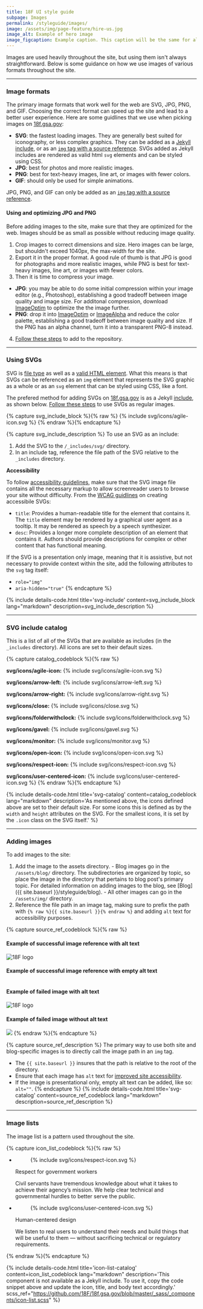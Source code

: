 ```yaml
---
title: 18F UI style guide
subpage: Images
permalink: /styleguide/images/
image: /assets/img/page-feature/hire-us.jpg
image_alt: Example of hero image
image_figcaption: Example caption. This caption will be the same for all pages that have image_figcaption specified in their front matter.
---
```




Images are used heavily throughout the site, but using them isn't always straightforward. Below is some guidance on how we use images of various formats throughout the site.

---

### Image formats

The primary image formats that work well for the web are SVG, JPG, PNG, and GIF. Choosing the correct format can speed up the site and lead to a better user experience. Here are some guidlines that we use when picking images on [18f.gsa.gov](https://18f.gsa.gov):

* **SVG**: the fastest loading images. They are generally best suited for iconography, or less complex graphics. They can be added as a [Jekyll include](#svg-includes), or as an [`img` tag with a source reference](#adding-images). SVGs added as Jekyll includes are rendered as valid html `svg` elements and can be styled using CSS.
* **JPG**: best for photos and more realistic images.
* **PNG**: best for text-heavy images, line art, or images with fewer colors.
* **GIF**: should only be used for simple animations.

JPG, PNG, and GIF can only be added as an [`img` tag with a source reference](#adding-images).

#### Using and optimizing JPG and PNG

Before adding images to the site, make sure that they are optimized for the web. Images should be as small as possible without reducing image quality.

1. Crop images to correct dimensions and size. Hero images can be large, but shouldn't exceed 1040px, the max-width for the site.
2. Export it in the proper format. A good rule of thumb is that JPG is good for photographs and more realistic images, while PNG is best for text-heavy images, line art, or images with fewer colors.
3. Then it is time to compress your image.
  - **JPG**: you may be able to do some initial compression within your image editor (e.g., Photoshop), establishing a good tradeoff between image quality and image size. For additonal compression, download [ImageOptim](https://imageoptim.com) to optimize the the image further.
  - **PNG**: drop it into [ImageOptim](https://imageoptim.com) or [ImageAlpha](https://pngmini.com/) and reduce the color palette, establishing a good tradeoff between image quality and size. If the PNG has an alpha channel, turn it into a transparent PNG-8 instead.
4. [Follow these steps](#adding-images) to add to the repository.

---

### Using SVGs

SVG is [file type](https://en.wikipedia.org/wiki/Scalable_Vector_Graphics) as well as a [valid HTML element](https://www.w3schools.com/html/html5_svg.asp). What this means is that SVGs can be referenced as an `img` element that represents the SVG graphic as a whole or as an `svg` element that can be styled using CSS, like a font.

The prefered method for adding SVGs on [18f.gsa.gov](https://18f.gsa.gov) is as a Jekyll [include](https://jekyllrb.com/docs/includes/), as shown below. [Follow these steps](#adding-images) to use SVGs as regular images.

{% capture svg_include_block %}{% raw %}
  {% include svg/icons/agile-icon.svg %}
{% endraw %}{% endcapture %}

{% capture svg_include_description %}
  To use an SVG as an include:
  1. Add the SVG to the `/_includes/svg/` directory.
  2. In an include tag, reference the file path of the SVG relative to the `_includes` directory.

  **Accessibility**

  To follow [accessibility guidelines](https://guides.18f.gov/accessibility/), make sure that the SVG image file contains all the necessary markup to allow screenreader users to browse your site without difficulty. From the [WCAG guidlines](https://www.w3.org/TR/SVG-access/#Equivalent) on creating accessibile SVGs:

  * `title`: Provides a human-readable title for the element that contains it. The `title` element may be rendered by a graphical user agent as a tooltip. It may be rendered as speech by a speech synthesizer.
  * `desc`: Provides a longer more complete description of an element that contains it. Authors should provide descriptions for complex or other content that has functional meaning.

  If the SVG is a presentation only image, meaning that it is assistive, but not necessary to provide context within the site, add the following attributes to the `svg` tag itself:

  * `role="img"`
  * `aria-hidden="true"`
{% endcapture %}

{% include details-code.html
   title='svg-include'
   content=svg_include_block
   lang="markdown"
   description=svg_include_description
%}

---

### SVG include catalog

This is a list of all of the SVGs that are available as includes (in the `_includes` directory). All icons are set to their default sizes.

{% capture catalog_codeblock %}{% raw %}

**svg/icons/agile-icon:**
{% include svg/icons/agile-icon.svg %}

**svg/icons/arrow-left:**
{% include svg/icons/arrow-left.svg %}

**svg/icons/arrow-right:**
{% include svg/icons/arrow-right.svg %}

**svg/icons/close:**
{% include svg/icons/close.svg %}

**svg/icons/folderwithclock:**
{% include svg/icons/folderwithclock.svg %}

**svg/icons/gavel:**
{% include svg/icons/gavel.svg %}

**svg/icons/monitor:**
{% include svg/icons/monitor.svg %}

**svg/icons/open-icon:**
{% include svg/icons/open-icon.svg %}

**svg/icons/respect-icon:**
{% include svg/icons/respect-icon.svg %}

**svg/icons/user-centered-icon:**
{% include svg/icons/user-centered-icon.svg %}
{% endraw %}{% endcapture %}


{% include details-code.html
   title='svg-catalog'
   content=catalog_codeblock
   lang="markdown"
   description='As mentioned above, the icons defined above are set to their default size. For some icons this is defined as by the `width` and `height` attributes on the SVG. For the smallest icons, it is set by the `.icon` class on the SVG itself.'
%}

---

### Adding images

To add images to the site:
  1. Add the image to the assets directory.
    - Blog images go in the `/assets/blog/` directory. The subdirectories are organized by topic, so place the image in the directory that pertains to blog post's primary topic. For detailed information on adding images to the blog, see [Blog]({{ site.baseurl }}/styleguide/blog).
    - All other images can go in the `/assets/img/` directory.
  2. Reference the file path in an image tag, making sure to prefix the path with `{% raw %}{{ site.baseurl }}{% endraw %}` and adding `alt` text for accessibility purposes.


{% capture source_ref_codeblock %}{% raw %}
#### Example of successful image reference with alt text
<img src="{{ site.baseurl }}/assets/img/logos/18F-Logo-S.png" alt="18F logo" />

#### Example of successful image reference with empty alt text
<img src="{{ site.baseurl }}/assets/img/logos/18F-Logo-S.png" alt="" />

#### Example of failed image with alt text
<img src="{{ site.baseurl }}/assets/img/logos/18F-Logo-Small.jpg" alt="18F logo" />

#### Example of failed image without alt text
<img src="{{ site.baseurl }}/assets/img/logos/18F-Logo-Small.jpg" />
{% endraw %}{% endcapture %}

{% capture source_ref_description %}
The primary way to use both site and blog-specific images is to directly call the image path in an `img` tag.

* The `{{ site.baseurl }}` insures that the path is relative to the root of the directory.
* Ensure that each image has `alt` text for [improved site accessibility](https://www.w3.org/TR/WCAG20-TECHS/H37.html).
* If the image is presentational only, empty alt text can be added, like so: `alt=""`.
{% endcapture %}
{% include details-code.html
   title='svg-catalog'
   content=source_ref_codeblock
   lang="markdown"
   description=source_ref_description
%}

---

### Image lists

The image list is a pattern used throughout the site.

{% capture icon_list_codeblock %}{% raw %}
<ul class="icon-list-wrapper">
  <li class="icon-list">
    <figure class="icon-list-image">{% include svg/icons/respect-icon.svg %}</figure>
    <div class="icon-list-text">
      <p class="p-bold">Respect for government workers</p>
      <p>Civil servants have tremendous knowledge about what it takes to achieve their agency’s mission. We help clear technical and governmental hurdles to better serve the public.</p>
    </div>
  </li>
  <li class="icon-list">
    <figure class="icon-list-image">{% include svg/icons/user-centered-icon.svg %}</figure>
    <div class="icon-list-text">
      <p class="p-bold">Human-centered design</p>
      <p>We listen to real users to understand their needs and build things that will be useful to them — without sacrificing technical or regulatory requirements.</p>
    </div>
  </li>
</ul>
{% endraw %}{% endcapture %}

{% include details-code.html
   title='icon-list-catalog'
   content=icon_list_codeblock
   lang="markdown"
   description='This component is not available as a Jekyll include. To use it, copy the code snippet above and update the icon, title, and body text accordingly.'
   scss_ref="https://github.com/18F/18f.gsa.gov/blob/master/_sass/_components/icon-list.scss"
%}
